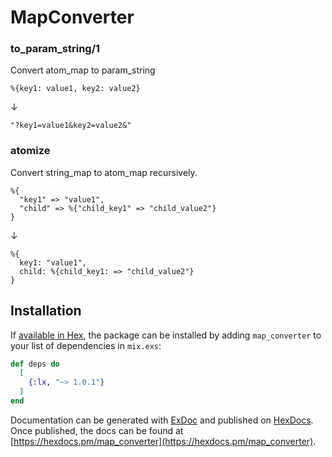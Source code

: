 # MapConverter

### to_param_string/1
Convert atom_map to param_string
```elixir:to_param_string/1
%{key1: value1, key2: value2}
```
  ↓
```
"?key1=value1&key2=value2&"
```

### atomize
Convert string_map to atom_map recursively.
```elixir:MapConverter.atomize/1
%{
  "key1" => "value1",
  "child" => %{"child_key1" => "child_value2"}
}
```
  ↓
```
%{
  key1: "value1",
  child: %{child_key1: => "child_value2"}
}
``` 


## Installation

If [available in Hex](https://hex.pm/docs/publish), the package can be installed
by adding `map_converter` to your list of dependencies in `mix.exs`:

```elixir
def deps do
  [
    {:lx, "~> 1.0.1"}
  ]
end
```

Documentation can be generated with [ExDoc](https://github.com/elixir-lang/ex_doc)
and published on [HexDocs](https://hexdocs.pm). Once published, the docs can
be found at [https://hexdocs.pm/map_converter](https://hexdocs.pm/map_converter).

